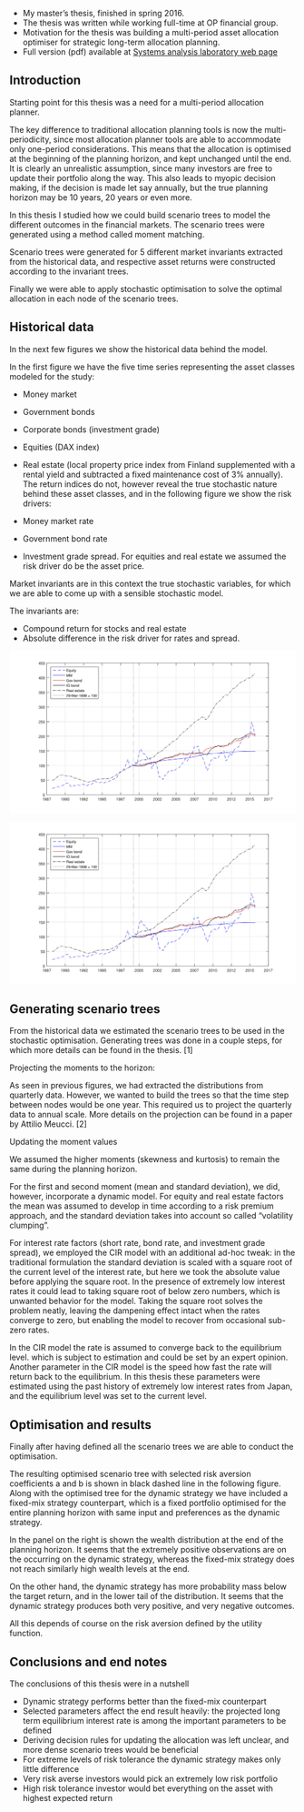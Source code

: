 

* My master’s thesis, finished in spring 2016.
* The thesis was written while working full-time at OP financial group.
* Motivation for the thesis was building a multi-period asset allocation optimiser for strategic long-term allocation planning.
* Full version (pdf) available at [Systems analysis laboratory web page](http://sal.aalto.fi/publications/pdf-files/ttuo16_public.pdf)

## Introduction

Starting point for this thesis was a need for a multi-period allocation planner.

The key difference to traditional allocation planning tools is now the multi-periodicity, since most allocation planner tools are able to accommodate only one-period considerations. This means that the allocation is optimised at the beginning of the planning horizon, and kept unchanged until the end. It is clearly an unrealistic assumption, since many investors are free to update their portfolio along the way. This also leads to myopic decision making, if the decision is made let say annually, but the true planning horizon may be 10 years, 20 years or even more.

In this thesis I studied how we could build scenario trees to model the different outcomes in the financial markets. The scenario trees were generated using a method called moment matching.

Scenario trees were generated for 5 different market invariants extracted from the historical data, and respective asset returns were constructed according to the invariant trees.

Finally we were able to apply stochastic optimisation to solve the optimal allocation in each node of the scenario trees.

## Historical data

In the next few figures we show the historical data behind the model.

In the first figure we have the five time series representing the asset classes modeled for the study:

* Money market
* Government bonds
* Corporate bonds (investment grade)
* Equities (DAX index)
* Real estate (local property price index from Finland supplemented with a rental yield and subtracted a fixed maintenance cost of 3% annually).
The return indices do not, however reveal the true stochastic nature behind these asset classes, and in the following figure we show the risk drivers:

* Money market rate
* Government bond rate
* Investment grade spread.
For equities and real estate we assumed the risk driver do be the asset price.

Market invariants are in this context the true stochastic variables, for which we are able to come up with a sensible stochastic model.

The invariants are:

* Compound return for stocks and real estate
* Absolute difference in the risk driver for rates and spread.

![Market data](/figures-optimised-strategies/time-series1.webp)

![Invariant time series](/figures-optimised-strategies/time-series1.webp)

## Generating scenario trees

From the historical data we estimated the scenario trees to be used in the stochastic optimisation. Generating trees was done in a couple steps, for which more details can be found in the thesis. [1]

Projecting the moments to the horizon:

As seen in previous figures, we had extracted the distributions from quarterly data. However, we wanted to build the trees so that the time step between nodes would be one year. This required us to project the quarterly data to annual scale. More details on the projection can be found in a paper by Attilio Meucci. [2]

Updating the moment values

We assumed the higher moments (skewness and kurtosis) to remain the same during the planning horizon.

For the first and second moment (mean and standard deviation), we did, however, incorporate a dynamic model. For equity and real estate factors the mean was assumed to develop in time according to a risk premium approach, and the standard deviation takes into account so called “volatility clumping”.

For interest rate factors (short rate, bond rate, and investment grade spread), we employed the CIR model with an additional ad-hoc tweak: in the traditional formulation the standard deviation is scaled with a square root of the current level of the interest rate, but here we took the absolute value before applying the square root. In the presence of extremely low interest rates it could lead to taking square root of below zero numbers, which is unwanted behavior for the model. Taking the square root solves the problem neatly, leaving the dampening effect intact when the rates converge to zero, but enabling the model to recover from occasional sub-zero rates.

In the CIR model the rate is assumed to converge back to the equilibrium level. which is subject to estimation and could be set by an expert opinion. Another parameter in the CIR model is the speed how fast the rate will return back to the equilibrium. In this thesis these parameters were estimated using the past history of extremely low interest rates from Japan, and the equilibrium level was set to the current level.

## Optimisation and results

Finally after having defined all the scenario trees we are able to conduct the optimisation.

The resulting optimised scenario tree with selected risk aversion coefficients a and b is shown in black dashed line in the following figure. Along with the optimised tree for the dynamic strategy we have included a fixed-mix strategy counterpart, which is a fixed portfolio optimised for the entire planning horizon with same input and preferences as the dynamic strategy.

In the panel on the right is shown the wealth distribution at the end of the planning horizon. It seems that the extremely positive observations are on the occurring on the dynamic strategy, whereas the fixed-mix strategy does not reach similarly high wealth levels at the end.

On the other hand, the dynamic strategy has more probability mass below the target return, and in the lower tail of the distribution. It seems that the dynamic strategy produces both very positive, and very negative outcomes.

All this depends of course on the risk aversion defined by the utility function.

## Conclusions and end notes

The conclusions of this thesis were in a nutshell

* Dynamic strategy performs better than the fixed-mix counterpart
* Selected parameters affect the end result heavily: the projected long term equilibrium interest rate is among the important parameters to be defined
* Deriving decision rules for updating the allocation was left unclear, and more dense scenario trees would be beneficial
* For extreme levels of risk tolerance the dynamic strategy makes only little difference
* Very risk averse investors would pick an extremely low risk portfolio
* High risk tolerance investor would bet everything on the asset with highest expected return
